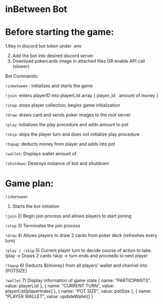 # inBetween Bot
# Before starting the game:

1.Key in discord bot token under .env 

2. Add the bot into desired discord server
3. Download pokercards image in attached files OR enable API call (slower)


Bot Commands:

 ` !inbetween ` : initializes and starts the game

`!join`: enters playerID into playerList array  { player_id : amount of money } 

`!stop`: stops player collection, begins game initialization

`!draw`: draws card and sends poker images to the root server

`!play`: initializes the play procedure and adds amount to pot

`!skip`: skips the player turn and does not initialize play procedure

`!topup`: deducts money from player and adds into pot

`!wallet`: Displays wallet amount of 


`!shutdown`: Destroys instance of bot and shutdown


# Game plan:

`!inbetween`
1) Starts the bot initiation

`!join`
2) Begin join process and allows players to start joining 

`!stop`
3) Terminates the join process

`!draw`
4) Allows players to draw 2 cards from poker deck (refreshes every turn)

`!play / !skip`
5) Current player turn to decide course of action to take.
!play -> Draws 2 cards
!skip -> turn ends and proceeds to next player

`!topup`
6) Deducts ${money} from all players' wallet and channel into {POTSIZE}

`!wallet`
7) Display information of game state
{ name: "PARTICIPANTS", value: playerList },
{ name: "CURRENT TURN", value: playerList[playerIndex] },
{ name: "POT SIZE", value: potSize },
{ name: "PLAYER WALLET", value: updateWallet() }

